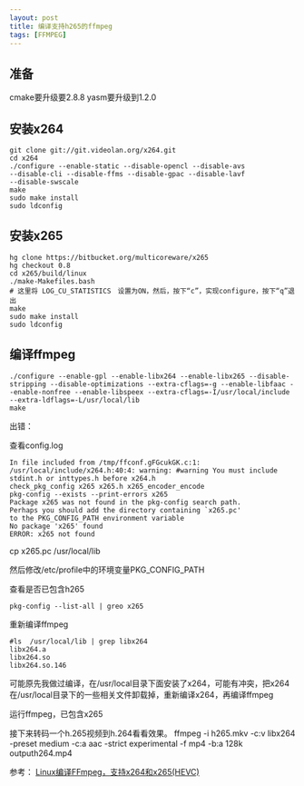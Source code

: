 ```yaml
---
layout: post
title: 编译支持h265的ffmpeg
tags: [FFMPEG]
---
```


## 准备

cmake要升级要2.8.8 yasm要升级到1.2.0

## 安装x264

```
git clone git://git.videolan.org/x264.git
cd x264
./configure --enable-static --disable-opencl --disable-avs
--disable-cli --disable-ffms --disable-gpac --disable-lavf
--disable-swscale
make
sudo make install
sudo ldconfig
```

## 安装x265

```
hg clone https://bitbucket.org/multicoreware/x265
hg checkout 0.8
cd x265/build/linux
./make-Makefiles.bash
# 这里将 LOG_CU_STATISTICS　设置为ON，然后，按下“c”，实现configure，按下“q”退出
make
sudo make install
sudo ldconfig
```

## 编译ffmpeg

```
./configure --enable-gpl --enable-libx264 --enable-libx265 --disable-stripping --disable-optimizations --extra-cflags=-g --enable-libfaac --enable-nonfree --enable-libspeex --extra-cflags=-I/usr/local/include --extra-ldflags=-L/usr/local/lib
make
```

出错：
<img src="http://mufool.qiniudn.com/ffmpeg/h265-1.png" alt="">

查看config.log

```
In file included from /tmp/ffconf.gFGcukGK.c:1:
/usr/local/include/x264.h:40:4: warning: #warning You must include stdint.h or inttypes.h before x264.h
check_pkg_config x265 x265.h x265_encoder_encode
pkg-config --exists --print-errors x265
Package x265 was not found in the pkg-config search path.
Perhaps you should add the directory containing `x265.pc'
to the PKG_CONFIG_PATH environment variable
No package 'x265' found
ERROR: x265 not found
```

cp x265.pc /usr/local/lib

然后修改/etc/profile中的环境变量PKG_CONFIG_PATH 

查看是否已包含h265

```
pkg-config --list-all | greo x265
```

重新编译ffmpeg
<img src="http://mufool.qiniudn.com/ffmpeg/h265-2.png" alt="">

```
#ls  /usr/local/lib | grep libx264
libx264.a
libx264.so
libx264.so.146 
```

可能原先我做过编译，在/usr/local目录下面安装了x264，可能有冲突，把x264在/usr/local目录下的一些相关文件卸载掉，重新编译x264，再编译ffmpeg

运行ffmpeg，已包含x265
<img src="http://mufool.qiniudn.com/ffmpeg/h265-3.png" alt="">

 
接下来转码一个h.265视频到h.264看看效果。
ffmpeg -i h265.mkv -c:v libx264 -preset medium -c:a aac -strict experimental -f mp4 -b:a 128k outputh264.mp4

参考：
[Linux编译FFmpeg，支持x264和x265(HEVC)](http://scateu.me/2014/03/06/compile-ffmpeg-on-linux-with-x264-and-x265-support.html)

